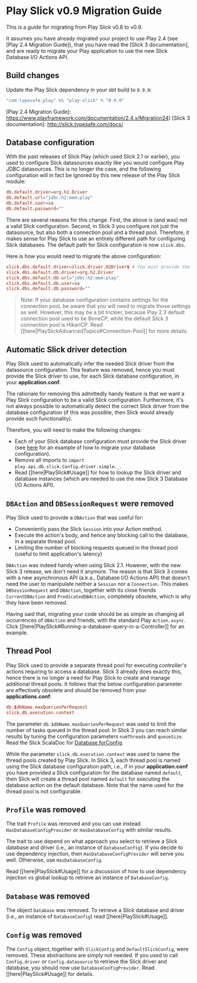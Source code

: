 # Play Slick v0.9 Migration Guide

This is a guide for migrating from Play Slick v0.8 to v0.9.

It assumes you have already migrated your project to use Play 2.4 (see [Play 2.4 Migration Guide]), that you have read the [Slick 3 documentation], and are ready to migrate your Play application to use the new Slick Database I/O Actions API.

## Build changes

Update the Play Slick dependency in your sbt build to `0.9.0`:

```sbt
"com.typesafe.play" %% "play-slick" % "0.9.0"
```

[Play 2.4 Migration Guide]: https://www.playframework.com/documentation/2.4.x/Migration24)
[Slick 3 documentation]: http://slick.typesafe.com/docs/

## Database configuration

With the past releases of Slick Play (which used Slick 2.1 or earlier), you used to configure Slick datasources exactly like you would configure Play JDBC datasources. This is no longer the case, and the following configuration will in fact be ignored by this new release of the Play Slick module:

```conf
db.default.driver=org.h2.Driver
db.default.url="jdbc:h2:mem:play"
db.default.user=sa
db.default.password=""
```

There are several reasons for this change. First, the above is (and was) not a valid Slick configuration. Second, in Slick 3 you configure not just the datasource, but also both a connection pool and a thread pool. Therefore, it makes sense for Play Slick to use an entirely different path for configuring Slick databases. The default path for Slick configuration is now `slick.dbs`.

Here is how you would need to migrate the above configuration:

```conf
slick.dbs.default.driver=slick.driver.H2Driver$ # You must provide the required Slick driver! 
slick.dbs.default.db.driver=org.h2.Driver
slick.dbs.default.db.url="jdbc:h2:mem:play"
slick.dbs.default.db.user=sa
slick.dbs.default.db.password=""
```

> Note: If your database configuration contains settings for the connection pool, be aware that you will need to migrate those settings as well. However, this may be a bit trickier, because Play 2.3 default connection pool used to be BoneCP, while the default Slick 3 connection pool is HikariCP. Read [[here|PlaySlickAdvancedTopics#Connection-Pool]] for more details.

## Automatic Slick driver detection

Play Slick used to automatically infer the needed Slick driver from the datasource configuration. This feature was removed, hence you must provide the Slick driver to use, for each Slick database configuration, in your **application.conf**.

The rationale for removing this admittedly handy feature is that we want a Play Slick configuration to be a valid Slick configuration. Furthermore, it's not always possible to automatically detect the correct Slick driver from the database configuration (if this was possible, then Slick would already provide such functionality).

Therefore, you will need to make the following changes:

  * Each of your Slick database configuration must provide the Slick driver (see [here](#Database-configuration) for an example of how to migrate your database configuration).
  * Remove all imports to `import play.api.db.slick.Config.driver.simple._`.
  * Read [[here|PlaySlick#Usage]] for how to lookup the Slick driver and database instances (which are needed to use the new Slick 3 Database I/O Actions API).

## `DBAction` and `DBSessionRequest` were removed

Play Slick used to provide a `DBAction` that was useful for:

* Conveniently pass the Slick `Session` into your Action method.
* Execute the action's body, and hence any blocking call to the database, in a separate thread pool.
* Limiting the number of blocking requests queued in the thread pool (useful to limit application's latency)

`DBAction` was indeed handy when using Slick 2.1. However, with the new Slick 3 release, we don't need it anymore. The reason is that Slick 3 comes with a new asynchronous API (a.k.a., Database I/O Actions API) that doesn't need the user to manipulate neither a `Session` nor a `Connection`. This makes `DBSessionRequest` and `DBAction`, together with its close friends `CurrentDBAction` and `PredicatedDBAction`, completely obsolete, which is why they have been removed.

Having said that, migrating your code should be as simple as changing all occurrences of `DBAction` and friends, with the standard Play `Action.async`. Click [[here|PlaySlick#Running-a-database-query-in-a-Controller]] for an example.

## Thread Pool

Play Slick used to provide a separate thread pool for executing controller's actions requiring to access a database. Slick 3 already does exactly this, hence there is no longer a need for Play Slick to create and manage additional thread pools. It follows that the below configuration parameter are effectively obsolete and should be removed from your **applications.conf**:

```conf
db.$dbName.maxQueriesPerRequest
slick.db.execution.context
```

The parameter `db.$dbName.maxQueriesPerRequest` was used to limit the number of tasks queued in the thread pool. In Slick 3 you can reach similar results by tuning the configuration parameters `numThreads` and `queueSize`. Read the Slick ScalaDoc for [Database.forConfig].

While the parameter `slick.db.execution.context` was used to name the thread pools created by Play Slick. In Slick 3, each thread pool is named using the Slick database configuration path, i.e., if in your **application.conf** you have provided a Slick configuration for the database named `default`, then Slick will create a thread pool named `default` for executing the database action on the default database. Note that the name used for the thread pool is not configurable.

[Database.forConfig]: http://slick.typesafe.com/doc/3.0.0-RC3/api/index.html#slick.jdbc.JdbcBackend$DatabaseFactoryDef@forConfig(String,Config,Driver):Database

## `Profile` was removed

The trait `Profile` was removed and you can use instead `HasDatabaseConfigProvider` or `HasDatabaseConfig` with similar results.

The trait to use depend on what approach you select to retrieve a Slick database and driver (i.e., an instance of `DatabaseConfig`). If you decide to use dependency injection, then `HasDatabaseConfigProvider` will serve you well. Otherwise, use `HasDatabaseConfig`.

Read [[here|PlaySlick#Usage]] for a discussion of how to use dependency injection vs global lookup to retrieve an instance of `DatabaseConfig`.

## `Database` was removed

The object `Database` was removed. To retrieve a Slick database and driver (i.e., an instance of `DatabaseConfig`) read [[here|PlaySlick#Usage]].

## `Config` was removed

The `Config` object, together with `SlickConfig` and `DefaultSlickConfig`, were removed. These abstractions are simply not needed. If you used to call `Config.driver` or `Config.datasource` to retrieve the Slick driver and database, you should now use `DatabaseConfigProvider`. Read [[here|PlaySlick#Usage]] for details.